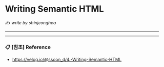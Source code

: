 # Writing Semantic HTML

:writing_hand: *write by shinjeonghea*

---------



-----------

### :clipboard: [참조] Reference

- https://velog.io/@ssoon_d/4.-Writing-Semantic-HTML

